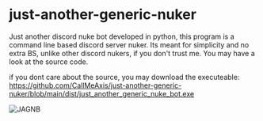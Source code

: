 # just-another-generic-nuker
Just another discord nuke bot developed in python, this program is a command line based discord server nuker. 
Its meant for simplicity and no extra BS, unlike other discord nukers, if you don't trust me. You may have a look at the source code.

if you dont care about the source, you may download the executeable: <https://github.com/CallMeAxis/just-another-generic-nuker/blob/main/dist/just_another_generic_nuke_bot.exe>

![JAGNB](https://github.com/CallMeAxis/just-another-generic-nuker/assets/77366347/f2617a9a-8f27-4c30-82e1-a91fe47c64d1)
